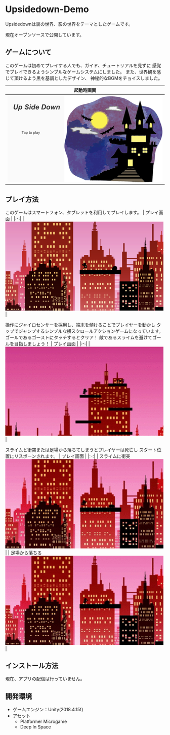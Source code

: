 # Upsidedown-Demo
Upsidedownは裏の世界、影の世界をテーマとしたゲームです。

現在オープンソースで公開しています。

## ゲームについて
このゲームは初めてプレイする人でも、ガイド、チュートリアルを見ずに
感覚でプレイできるようシンプルなゲームシステムにしました。
また、世界観を感じて頂けるよう黒を基調としたデザイン、
神秘的なBGMをチョイスしました。

| 起動時画面 |
|:-:|
|  <img width="500" alt="start" src="IMG_start.PNG">|

## プレイ方法
このゲームはスマートフォン、タブレットを利用してプレイします。
| プレイ画面 |
|:-:|
|  <img width="500" alt="play" src="IMG_play.PNG">|

操作にジャイロセンサーを採用し、端末を傾けることでプレイヤーを動かし
タップでジャンプするシンプルな横スクロールアクションゲームになっています。
ゴールであるゴーストにタッチするとクリア！
敵であるスライムを避けてゴールを目指しましょう！
| プレイ画面 |
|:-:|
|  <img width="500" alt="clear" src="https://github.com/Hiroaki246/Upsidedown/blob/master/Upsidedown-clear.gif">|

スライムと衝突または足場から落ちてしまうとプレイヤーは死亡し
スタート位置にリスポーンされます。
| プレイ画面 |
|:-:|
|  スライムに衝突
  <img width="500" alt="death1" src="https://github.com/Hiroaki246/Upsidedown/blob/master/Upsidedown-death001.gif">|
|  足場から落ちる
  <img width="500" alt="death2" src="https://github.com/Hiroaki246/Upsidedown/blob/master/Upsidedown-death002.gif">|

## インストール方法
現在、アプリの配信は行っていません。

## 開発環境
* ゲームエンジン：Unity(2018.4.15f)
* アセット
  * Platformer Microgame
  * Deep In Space
